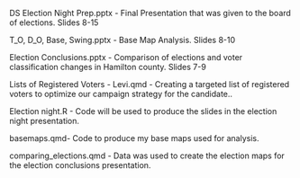 DS Election Night Prep.pptx - Final Presentation that was given to the board of elections. Slides 8-15

T_O, D_O, Base, Swing.pptx - Base Map Analysis. Slides 8-10

Election Conclusions.pptx - Comparison of elections and voter classification changes in Hamilton county. Slides 7-9

Lists of Registered Voters - Levi.qmd - Creating a targeted list of registered voters to optimize our campaign strategy for the candidate.. 

Election night.R - Code will be used to produce the slides in the election night presentation. 

basemaps.qmd-  Code to produce my base maps used for analysis. 

comparing_elections.qmd - Data was used to create the election maps for the election conclusions presentation.
